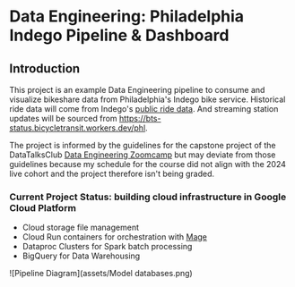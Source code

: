 # Data Engineering: Philadelphia Indego Pipeline & Dashboard

## Introduction
This project is an example Data Engineering pipeline to consume and visualize bikeshare data from Philadelphia's Indego bike service. Historical ride data will come from Indego's [public ride data](https://www.rideindego.com/about/data/). And streaming station updates will be sourced from https://bts-status.bicycletransit.workers.dev/phl.

The project is informed by the guidelines for the capstone project of the DataTalksClub [Data Engineering Zoomcamp](https://github.com/DataTalksClub/data-engineering-zoomcamp) but may deviate from those guidelines because my schedule for the course did not align with the 2024 live cohort and the project therefore isn't being graded.

### Current Project Status: building cloud infrastructure in Google Cloud Platform
- Cloud storage file management
- Cloud Run containers for orchestration with [Mage](https://www.mage.ai/)
- Dataproc Clusters for Spark batch processing
- BigQuery for Data Warehousing

![Pipeline Diagram](assets/Model databases.png)